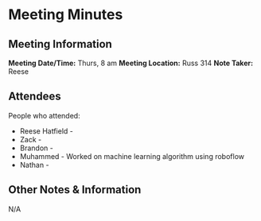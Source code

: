 # Meeting Minutes
## Meeting Information
**Meeting Date/Time:** Thurs, 8 am
**Meeting Location:** Russ 314
**Note Taker:** Reese

## Attendees
People who attended:
- Reese Hatfield -  
- Zack - 
- Brandon -
- Muhammed - Worked on machine learning algorithm using roboflow
- Nathan - 

## Other Notes & Information
N/A

